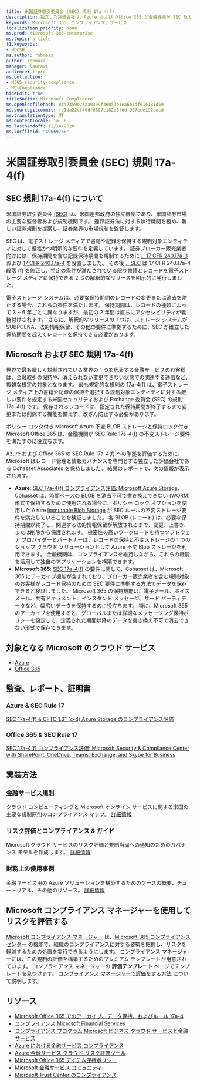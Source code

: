 ```yaml
---
title: 米国証券取引委員会 (SEC) 規則 17a-4(f)
description: 独立した評価会社は、Azure および Office 365 が金融機関が SEC Rule 17a-4(f) レコード保持および不変ストレージ要件を満たすのに役立つ可能性を検証しました。
keywords: Microsoft 365、コンプライアンス、サービス
localization_priority: None
ms.prod: microsoft-365-enterprise
ms.topic: article
f1.keywords:
- NOCSH
ms.author: robmazz
author: robmazz
manager: laurawi
audience: itpro
ms.collection:
- M365-security-compliance
- MS-Compliance
hideEdit: true
titleSuffix: Microsoft Compliance
ms.openlocfilehash: 8f47359d23aa9399f36053e1ea6b1df91e181d59
ms.sourcegitcommit: fc1da22cf40dfd807c182d3f6df967eee192eacd
ms.translationtype: MT
ms.contentlocale: ja-JP
ms.lasthandoff: 12/14/2020
ms.locfileid: "49669768"
---
```

# <a name="securities-and-exchange-commission-sec-rule-17a-4f-united-states"></a>米国証券取引委員会 (SEC) 規則 17a-4(f)

## <a name="about-sec-rule-17a-4f"></a>SEC 規則 17a-4(f) について

米国証券取引委員会 [(SEC)](https://www.sec.gov/) は、米国連邦政府の独立機関であり、米国証券市場の主要な監督者および規制機関です。 連邦証券法に対する執行機関を務め、新しい証券規則を提案し、証券業界の市場規制を監督します。

SEC は、電子ストレージ メディアで書籍や記録を保持する規制対象エンティティに対して厳格かつ明示的な要件を定義しています。 証券ブローカー販売業者向けには、保持期間を含む記録保持期間を規制するために [、17 CFR 240.17a-3](https://www.govinfo.gov/app/details/CFR-2012-title17-vol3/CFR-2012-title17-vol3-sec240-17a-3) および [17 CFR 240.17a-4](https://www.ecfr.gov/cgi-bin/text-idx?mc=true&node=pt17.4.240&rgn=div5#se17.4.240_117a_64) を設置しました。 その後 [、SEC](https://www.sec.gov/rules/interp/34-47806.htm) は 17 CFR 240.17a-4 段落 (f) を修正し、特定の条件が満たされている限り書籍とレコードを電子ストレージ メディアに保持できる 2 つの解釈的なリリースを明示的に発行しました。

電子ストレージ システムは、必要な保持期間のレコードの変更または消去を防止する場合、これらの条件を満たします。 保持期間は、レコードの種類によって 3 ~ 6 年ごとに異なりますが、最初の 2 年間は直ちにアクセシビリティが義務付けされます。 さらに、解釈的なリリースの 1 つは、ストレージ システムが SUBPOENA、法的情報保留、その他の要件に準拠するために、SEC が確立した保持期間を超えてレコードを保持できる必要があります。

## <a name="microsoft-and-sec-rule-17a-4f"></a>Microsoft および SEC 規則 17a-4(f)

世界で最も厳しく規制されている業界の 1 つを代表する金融サービスのお客様は、金融取引の保持や、消えられない変更できない状態での関連する通信など、複雑な規定の対象となります。 最も規定的な規則の 17a-4(f) は、電子ストレージ メディア上の書籍や記録の保持を選択する規制対象エンティティに対する厳しい要件を規定する米国セキュリティおよび Exchange 委員会 (SEC) の規則 17a-4(f) です。 保存されるレコードは、指定された保持期間が終了するまで変更または削除する機能を備えず、改ざん防止する必要があります。

ポリシー ロック付き Microsoft Azure 不変 BLOB ストレージと保持ロック付き Microsoft Office 365 は、金融機関が SEC Rule 17a-4(f) の不変ストレージ要件を満たすのに役立ちます。

Azure および Office 365 の SEC Rule 17a-4(f) への準拠を評価するために、Microsoft はレコード管理と情報ガバナンスを専門とする独立した評価会社である Cohasset Associates を保持しました。 結果のレポートで、次の情報が表示されます。

- **Azure**: [SEC 17a-4(f) コンプライアンス評価: Microsoft Azure Storage](https://servicetrust.microsoft.com/ViewPage/MSComplianceGuide?command=Download&downloadType=Document&downloadId=19b08fd4-d276-43e8-9461-715981d0ea20&docTab=4ce99610-c9c0-11e7-8c2c-f908a777fa4d_GRC_Assessment_Reports)、Cohasset は、時間ベースの BLOB を消去不可で書き換えできない (WORM) 形式で保持するために使用される場合に、ポリシー ロック オプションを使用した Azure [Immutable Blob Storage](https://docs.microsoft.com/azure/storage/blobs/storage-blob-immutable-storage) が SEC ルールの不変ストレージ要件を満たしていることを検証しました。 各 BLOB (レコード) は、必要な保持期間が終了し、関連する法的情報保留が解放されるまで、変更、上書き、または削除から保護されます。 機密性の高いワークロードを持つソフトウェア プロバイダーとパートナーは、レコードの保持と不変ストレージの 1 つのショップ クラウド ソリューションとして Azure 不変 Blob ストレージを利用できます。 金融機関は、コンプライアンスを維持しながら、これらの機能を活用して独自のアプリケーションを構築できます。
- **Microsoft 365**: [SEC 17a-4(f)](https://docs.microsoft.com/microsoft-365/compliance/retention-regulatory-requirements#sec-17a-4f-finra-4511c-and-cftc-131c-d) の要件に関して、Cohasset は、Microsoft 365 にアーカイブ機能が含まれており、ブローカー販売業者を含む規制対象のお客様がレコード保持のための SEC 要件に準拠する方法でデータを保存できると検証しました。 Microsoft 365 の保持機能は、電子メール、ボイスメール、共有ドキュメント、インスタント メッセージ、サード パーティデータなど、幅広いデータを保持するのに役立ちます。 特に、Microsoft 365 のアーカイブを使用すると、グローバルまたは詳細なメッセージング保持ポリシーを設定して、定義された期間以降のデータを書き換え不可で消去できない形式で保存できます。

## <a name="microsoft-in-scope-cloud-services"></a>対象となる Microsoft のクラウド サービス

- [Azure](https://gallery.technet.microsoft.com/Overview-of-Azure-c1be3942)
- [Office 365](https://aka.ms/Office365ComplianceOfferings)

## <a name="audits-reports-and-certificates"></a>監査、レポート、証明書

### <a name="azure--sec-rule-17"></a>Azure & SEC Rule 17

[SEC 17a-4(f) & CFTC 1.31 (c-d) Azure Storage のコンプライアンス評価](https://servicetrust.microsoft.com/ViewPage/MSComplianceGuide?command=Download&downloadType=Document&downloadId=19b08fd4-d276-43e8-9461-715981d0ea20&docTab=4ce99610-c9c0-11e7-8c2c-f908a777fa4d_GRC_Assessment_Reports)

### <a name="office-365--sec-rule-17"></a>Office 365 & SEC Rule 17

[SEC 17a-4(f) コンプライアンス評価: Microsoft Security & Compliance Center with SharePoint, OneDrive, Teams, Exchange, and Skype for Business](https://servicetrust.microsoft.com/ViewPage/TrustDocuments?command=Download&downloadType=Document&downloadId=9fa8349d-a0c9-47d9-93ad-472aa0fa44ec&docTab=6d000410-c9e9-11e7-9a91-892aae8839ad_FAQ_and_White_Papers)

## <a name="how-to-implement"></a>実装方法

### <a name="financial-services-regulation"></a>金融サービス規則

クラウド コンピューティングと Microsoft オンライン サービスに関する米国の主要な規制原則のコンプライアンス マップ。 [詳細情報](https://servicetrust.microsoft.com/ViewPage/TrustDocuments?command=Download&downloadType=Document&downloadId=5b483567-00b0-4d86-96ae-ee887dadb61c&docTab=6d000410-c9e9-11e7-9a91-892aae8839ad_Compliance_Guides)

### <a name="risk-assessment--compliance-guide"></a>リスク評価とコンプライアンス & ガイド

Microsoft クラウド サービスのリスク評価と規制当局への通知のためのガバナンス モデルを作成します。 [詳細情報](https://servicetrust.microsoft.com/ViewPage/TrustDocuments?command=Download&downloadType=Document&downloadId=edee9b14-3661-4a16-ba83-c35caf672bd7&docTab=6d000410-c9e9-11e7-9a91-892aae8839ad_FAQ_and_White_Papers)

### <a name="financial-use-cases"></a>財務上の使用事例

金融サービス用の Azure ソリューションを構築するためのケースの概要、チュートリアル、その他のリソース。 [詳細情報](https://docs.microsoft.com/azure/industry/financial/)

## <a name="use-microsoft-compliance-manager-to-assess-your-risk"></a>Microsoft コンプライアンス マネージャーを使用してリスクを評価する

[Microsoft コンプライアンス マネージャー](https://docs.microsoft.com/microsoft-365/compliance/compliance-manager) は、[Microsoft 365 コンプライアンス センター](https://docs.microsoft.com/microsoft-365/compliance/microsoft-365-compliance-center) の機能で、組織のコンプライアンスに対する姿勢を把握し、リスクを軽減するための処置を実行できるようにします。 コンプライアンス マネージャーには、この規制の評価を構築するためのプレミアム テンプレートが用意されています。 コンプライアンス マネージャーの **評価テンプレート** ページでテンプレートを見つけます。 [コンプライアンス マネージャーで評価をする方法](https://docs.microsoft.com/microsoft-365/compliance/compliance-manager-assessments) について説明します。

## <a name="resources"></a>リソース

- [Microsoft Office 365 でのアーカイブ、データ保持、およびルール 17a-4](https://www.microsoft.com/microsoft-365/blog/2015/11/10/office-365-exchange-online-archiving-now-meets-sec-rule-17a-4-requirements/)
- [コンプライアンス Microsoft Financial Services](https://download.microsoft.com/download/6/4/7/64707E3E-6D3E-45D0-8207-A0EA3201B4A6/Microsoft%20Cloud%20-%20Financial%20Services%20Compliance%20Program%20\(Print\).pdf)
- [コンプライアンス プログラム Microsoft ビジネス クラウド サービスと金融サービス](https://servicetrust.microsoft.com/viewpage/financialservicesoverview)
- [Azure における金融サービス コンプライアンス](https://azure.microsoft.com/resources/videos/azurecon-2015-financial-services-compliance-in-azure/)
- [Azure 金融サービス クラウド リスク評価ツール](https://servicetrust.microsoft.com/ViewPage/FFIECBlueprint?command=Download&downloadType=Document&downloadId=079a1973-711a-428f-9312-9ddd290cff7b&docTab=c726d5c0-2d1e-11e8-a485-57140ec19669_PaaS)
- [Microsoft Office 365 アイテム保持ポリシー](https://docs.microsoft.com/office365/securitycompliance/retention-policies)
- [Microsoft 金融サービス コミュニティ](https://techcommunity.microsoft.com/t5/financial-services/ct-p/FinancialServices)
- [Microsoft Trust Center のコンプライアンス](https://www.microsoft.com/trust-center/compliance/compliance-overview)
